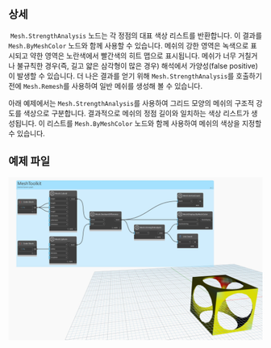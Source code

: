 ## 상세
 `Mesh.StrengthAnalysis` 노드는 각 정점의 대표 색상 리스트를 반환합니다. 이 결과를 `Mesh.ByMeshColor` 노드와 함께 사용할 수 있습니다. 메쉬의 강한 영역은 녹색으로 표시되고 약한 영역은 노란색에서 빨간색의 히트 맵으로 표시됩니다. 메쉬가 너무 거칠거나 불규칙한 경우(즉, 길고 얇은 삼각형이 많은 경우) 해석에서 가양성(false positive)이 발생할 수 있습니다. 더 나은 결과를 얻기 위해 `Mesh.StrengthAnalysis`를 호출하기 전에 `Mesh.Remesh`를 사용하여 일반 메쉬를 생성해 볼 수 있습니다.

아래 예제에서는 `Mesh.StrengthAnalysis`를 사용하여 그리드 모양의 메쉬의 구조적 강도를 색상으로 구분합니다. 결과적으로 메쉬의 정점 길이와 일치하는 색상 리스트가 생성됩니다. 이 리스트를 `Mesh.ByMeshColor` 노드와 함께 사용하여 메쉬의 색상을 지정할 수 있습니다.

## 예제 파일

![Example](./Autodesk.DesignScript.Geometry.Mesh.StrengthAnalysis_img.jpg)
